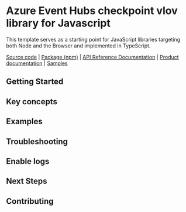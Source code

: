 # Azure Event Hubs checkpoint vlov library for Javascript

This template serves as a starting point for JavaScript libraries targeting both Node and the Browser and implemented in TypeScript.

[Source code](https://github.com/Azure/azure-sdk-for-js/tree/master/sdk/eventhub/event-hubs/event-processor-host) | [Package (npm)](https://www.npmjs.com/package/@azure/eventhubs-checkpoint-blob) | [API Reference Documentation](https://azure.github.io/azure-sdk-for-js/event-processor-host/index.html) | [Product documentation](https://docs.microsoft.com/en-us/azure/event-hubs/event-hubs-event-processor-host) | [Samples](https://github.com/Azure/azure-sdk-for-js/tree/master/sdk/eventhub/event-hubs/event-processor-host/samples)

## Getting Started

## Key concepts

## Examples

## Troubleshooting

## Enable logs

## Next Steps

## Contributing
